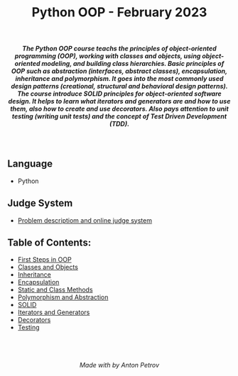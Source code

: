<h1 align="center">
Python OOP - February 2023
</h1>

<br/>

<h5 align="center">
The Python OOP course teachs the principles of object-oriented programming (OOP), working with classes and objects, using object-oriented modeling, and building class hierarchies. Basic principles of OOP such as abstraction (interfaces, abstract classes), encapsulation, inheritance and polymorphism. It goes into the most commonly used design patterns (creational, structural and behavioral design patterns). The course introduce SOLID principles for object-oriented software design. It helps to learn what iterators and generators are and how to use them, also how to create and use decorators. Also pays attention to unit testing (writing unit tests) and the concept of Test Driven Development (TDD).
</h5>

<br/>

## Language

- Python

## Judge System

- [Problem descriptiom and online judge system](https://judge.softuni.org/Contests#!/List/ByCategory/198/Python-OOP)

## Table of Contents:

- [First Steps in OOP](https://github.com/tonytech83/Python-OOP/tree/main/01_First_Steps_in_OOP_Lab)
- [Classes and Objects](https://github.com/tonytech83/Python-OOP/tree/main/03_Classes_and_Objects_Lab)
- [Inheritance](https://github.com/tonytech83/Python-OOP/tree/main/05_Inheritance_Lab)
- [Encapsulation](https://github.com/tonytech83/Python-OOP/tree/main/07_Encapsulation_Lab)
- [Static and Class Methods](https://github.com/tonytech83/Python-OOP/tree/main/09_Static_and_Class_Methods_Lab)
- [Polymorphism and Abstraction](https://github.com/tonytech83/Python-OOP/tree/main/11_Polymorphism_and_Abstraction_Lab)
- [SOLID](https://github.com/tonytech83/Python-OOP/tree/main/13_SOLID_Lab)
- [Iterators and Generators](https://github.com/tonytech83/Python-OOP/tree/main/15_Iterators_and_Generators_Lab)
- [Decorators](https://github.com/tonytech83/Python-OOP/tree/main/17_Decorators_Lab)
- [Testing](https://github.com/tonytech83/Python-OOP/tree/main/19_Testing_Lab)

<br/>
<br/>

<h6 align="center"> Made with by Anton Petrov </h6>
